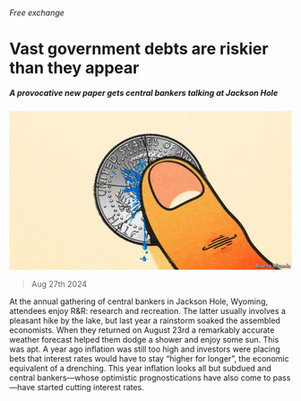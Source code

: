 ###### Free exchange

# Vast government debts are riskier than they appear 

##### A provocative new paper gets central bankers talking at Jackson Hole 

![image](images/20240831_FND000.jpg) 

> Aug 27th 2024 

At the annual gathering of central bankers in Jackson Hole, Wyoming, attendees enjoy R&amp;R: research and recreation. The latter usually involves a pleasant hike by the lake, but last year a rainstorm soaked the assembled economists. When they returned on August 23rd a remarkably accurate weather forecast helped them dodge a shower and enjoy some sun. This was apt. A year ago inflation was still too high and investors were placing bets that interest rates would have to stay “higher for longer”, the economic equivalent of a drenching. This year inflation looks all but subdued and central bankers—whose optimistic prognostications have also come to pass—have started cutting interest rates.

